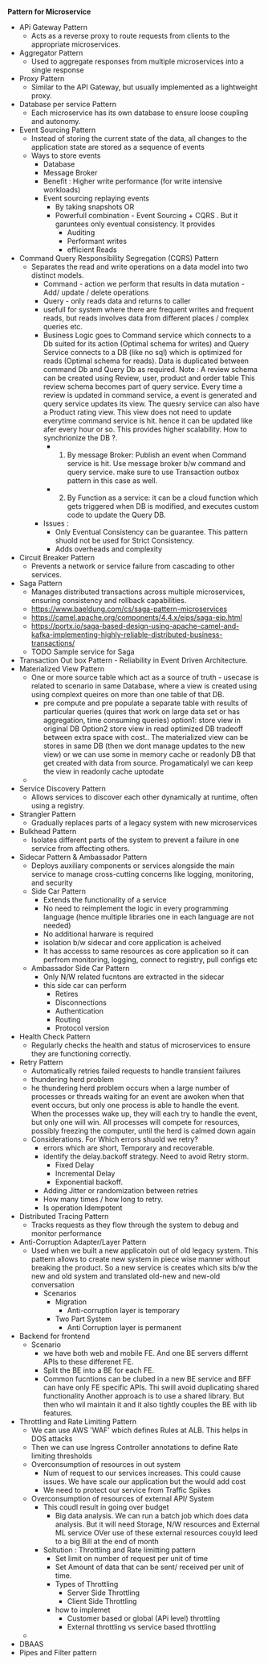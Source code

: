 **Pattern for Microservice**
- APi Gateway Pattern
  - Acts as a reverse proxy to route requests from clients to the appropriate microservices.
- Aggregator Pattern
  - Used to aggregate responses from multiple microservices into a single response
- Proxy Pattern
  - Similar to the API Gateway, but usually implemented as a lightweight proxy.
- Database per service Pattern
  - Each microservice has its own database to ensure loose coupling and autonomy.
- Event Sourcing Pattern
  - Instead of storing the current state of the data, all changes to the application state are stored as a sequence of events
  - Ways to store events
    - Database
    - Message Broker
    - Benefit : Higher write performance (for write intensive workloads) 
    - Event sourcing replaying events
      - By taking snapshots OR
      - Powerfull combination - Event Sourcing + CQRS . But it garuntees only eventual consistency. It provides
        - Auditing
        - Performant writes
        - efficient Reads
- Command Query Responsibility Segregation (CQRS) Pattern
  - Separates the read and write operations on a data model into two distinct models.
    - Command - action we perform that results in data mutation - Add/ update / delete operations
    - Query - only reads data and returns to caller
    - usefull for system where there are frequent writes and frequent reads, but reads involves data from different places / complex queries etc.
    - Business Logic goes to Command service which connects to a Db suited for its action (Optimal schema for writes) and Query Service connects to a DB (like no sql)
    which is optimized for reads (Optimal schema for reads).
    Data is duplicated between command Db and Query Db as required. Note : A review schema can be created using Review, user, product and order table
    This review schema becomes part of query service. Every time a review is updated in command service, a event is generated and query service updates
    its view. The quesry service can also have a Product rating view. This view does not need to update everytime command service is hit. hence it can 
    be updated like afer every hour or so. 
    This provides higher scalability. 
    How to synchrionize the DB ?. 
      - 1. By message Broker:  Publish an event when Command service is hit. Use message broker b/w command and query service. make sure to use 
      Transaction outbox pattern in this case as well. 
      - 2. By Function as a service: it can be a cloud function which gets triggered when DB is modified, and executes custom code to update the
      Query DB.
    - Issues :
      - Only Eventual Consistency can be guarantee. This pattern shuold not be used for Strict Consistency.
      - Adds overheads and complexity
- Circuit Breaker Pattern
  - Prevents a network or service failure from cascading to other services.
- Saga Pattern
  - Manages distributed transactions across multiple microservices, ensuring consistency and rollback capabilities.
  - https://www.baeldung.com/cs/saga-pattern-microservices
  - https://camel.apache.org/components/4.4.x/eips/saga-eip.html
  - https://portx.io/saga-based-design-using-apache-camel-and-kafka-implementing-highly-reliable-distributed-business-transactions/
  - TODO Sample service for Saga
- Transaction Out box Pattern - Reliability in Event Driven Architecture.
- Materialized View Pattern
  - One or more source table which act as a source of truth - usecase is related to scenario in same Database, where a view is created using
  using complext queires on more than one table of that DB.
    - pre compute and pre populate a separate table with results of particular queries (quires that work on large data set or has aggregation,
    time consuming queries)
      option1: store view in original DB
      Option2 store view in read optimized DB
      tradeoff between extra space with cost.. The materialized view can be stores in same DB (then we dont manage updates to the new view) 
    or we can use some in memory cache or readonly DB that get created with data from source. 
    Progamaticalyl we can keep the view in readonly cache uptodate
  - 
- Service Discovery Pattern
  - Allows services to discover each other dynamically at runtime, often using a registry.
- Strangler Pattern
  - Gradually replaces parts of a legacy system with new microservices
- Bulkhead Pattern
  - Isolates different parts of the system to prevent a failure in one service from affecting others.
- Sidecar Pattern & Ambassador Pattern
  - Deploys auxiliary components or services alongside the main service to manage cross-cutting concerns like logging, monitoring, and security
  - Side Car Pattern
    - Extends the functionality of a service
    - No need to reimplement the logic in every programming language (hence multiple libraries one in each language are not needed)
    - No additional harware is required
    - isolation b/w sidecar and core application is acheived
    - It has accesss to same resources as core application so it can perfrom monitoring, logging, connect to registry, pull configs etc
  - Ambassador Side Car Pattern 
    - Only N/W related fucntons are extracted in the sidecar
    - this side car can perform
      - Retires
      - Disconnections
      - Authentication
      - Routing
      - Protocol version
- Health Check Pattern
  - Regularly checks the health and status of microservices to ensure they are functioning correctly.
- Retry Pattern
  - Automatically retries failed requests to handle transient failures
  -  thundering herd problem
    - he thundering herd problem occurs when a large number of processes or threads waiting for an event are awoken when
  that event occurs, but only one process is able to handle the event. When the processes wake up, they will each try 
  to handle the event, but only one will win. All processes will compete for resources, possibly freezing the computer,
  until the herd is calmed down again
    - Considerations. For Which errors shuold we retry?
      - errors which are short, Temporary and recoverable.
      - identify the delay.backoff strategy. Need to avoid Retry storm.
        - Fixed Delay
        - Incremental Delay
        - Exponential backoff. 
      - Adding Jitter or randomization between retries
      - How many times / how long to retry.
      - Is operation Idempotent
- Distributed Tracing Pattern
  - Tracks requests as they flow through the system to debug and monitor performance
- Anti-Corruption Adapter/Layer Pattern
  - Used when we built a new applicatoin out of old legacy system. This pattern allows to create new system in piece wise manner without breaking
  the product. So a new service is creates which sits b/w the new and old system and translated old-new and new-old conversation
    - Scenarios
      - Migration
        - Anti-corruption layer is temporary
      - Two Part System
        - Anti Corruption layer is permanent
- Backend for frontend
  - Scenario
    - we have both web and mobile FE. And one BE servers differnt APIs to these differenet FE. 
    - Split the BE into a BE for each FE. 
    - Common fucntions can be clubed in a new BE service and BFF can have only FE specific APIs. Thi swill avoid duplicating shared functionality
    Another approach is to use a shared library. But then who wil maintain it and it also tightly couples the BE with lib features. 
- Throttling and Rate Limiting Pattern
  - We can use AWS 'WAF' wbich defines Rules at ALB. This helps in DOS attacks
  - Then we can use Ingress Controller annotations to define Rate limiting thresholds
  - Overconsumption of resources in out system
    - Num of request to our services increases. This could cause issues. We have scale our application but the would add cost
    - We need to protect our service from Traffic Spikes
  - Overconsumption of resources of external API/ System
    - This coudl result in going over budget
      - Big data analysis. We can run a batch job which does data analysis. But it will need Storage, N/W resources and External ML service
      OVer use of these external resources couyld leed to a big Bill at the end of month
    - Soltution : Throttling and Rate limitting pattern 
      - Set limit on number of request per unit of time
      - Set Amount of data that can be sent/ received per unit of time.
      - Types of Throttling
        - Server Side Throttling
        - Client Side Throttling
      - how to implemet
        - Customer based or global (APi level) throttling
        - External throttling vs service based throttling
  - 
- DBAAS
- Pipes and Filter pattern